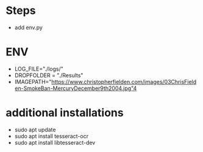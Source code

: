 # Steps  
- add env.py

# ENV

- LOG_FILE="./logs/"
- DROPFOLDER = "./Results"
- IMAGEPATH="https://www.christopherfielden.com/images/03ChrisFielden-SmokeBan-MercuryDecember9th2004.jpg"4

# additional installations  
- sudo apt update
- sudo apt install tesseract-ocr
- sudo apt install libtesseract-dev


